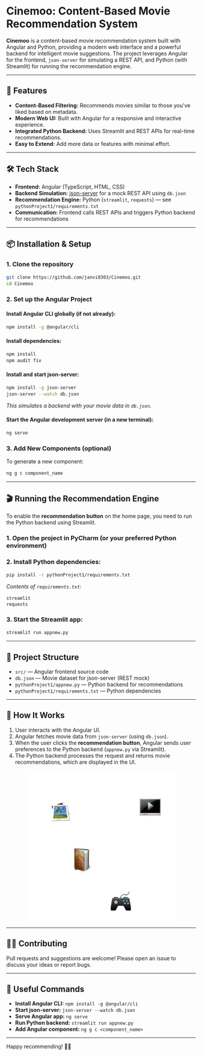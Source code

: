 # Cinemoo: Content-Based Movie Recommendation System

**Cinemoo** is a content-based movie recommendation system built with Angular and Python, providing a modern web interface and a powerful backend for intelligent movie suggestions. The project leverages Angular for the frontend, `json-server` for simulating a REST API, and Python (with Streamlit) for running the recommendation engine.

---

## 🚀 Features

- **Content-Based Filtering:** Recommends movies similar to those you've liked based on metadata.
- **Modern Web UI:** Built with Angular for a responsive and interactive experience.
- **Integrated Python Backend:** Uses Streamlit and REST APIs for real-time recommendations.
- **Easy to Extend:** Add more data or features with minimal effort.

---

## 🛠️ Tech Stack

- **Frontend:** Angular (TypeScript, HTML, CSS)
- **Backend Simulation:** [json-server](https://github.com/typicode/json-server) for a mock REST API using `db.json`
- **Recommendation Engine:** Python (`streamlit`, `requests`) — see `pythonProject1/requirements.txt`
- **Communication:** Frontend calls REST APIs and triggers Python backend for recommendations

---

## 📦 Installation & Setup

### 1. Clone the repository

```bash
git clone https://github.com/janvi0303/Cinemoo.git
cd Cinemoo
```

### 2. Set up the Angular Project

#### Install Angular CLI globally (if not already):

```bash
npm install -g @angular/cli
```

#### Install dependencies:

```bash
npm install
npm audit fix
```

#### Install and start json-server:

```bash
npm install -g json-server
json-server --watch db.json
```

_This simulates a backend with your movie data in `db.json`._

#### Start the Angular development server (in a new terminal):

```bash
ng serve
```

### 3. Add New Components (optional)

To generate a new component:
```bash
ng g c component_name
```

---

## 🎬 Running the Recommendation Engine

To enable the **recommendation button** on the home page, you need to run the Python backend using Streamlit.

### 1. Open the project in PyCharm (or your preferred Python environment)

### 2. Install Python dependencies:

```bash
pip install -r pythonProject1/requirements.txt
```

_Contents of `requirements.txt`:_
```
streamlit
requests
```

### 3. Start the Streamlit app:

```bash
streamlit run appnew.py
```

---

## 📝 Project Structure

- `src/` — Angular frontend source code
- `db.json` — Movie dataset for json-server (REST mock)
- `pythonProject1/appnew.py` — Python backend for recommendations
- `pythonProject1/requirements.txt` — Python dependencies

---

## 🧠 How It Works

1. User interacts with the Angular UI.
2. Angular fetches movie data from `json-server` (using `db.json`).
3. When the user clicks the **recommendation button**, Angular sends user preferences to the Python backend (`appnew.py` via Streamlit).
4. The Python backend processes the request and returns movie recommendations, which are displayed in the UI.

<p align="center">
  <img src="contentbased.gif" alt="Content Based Recommendation GIF" width="400" height="400"/>
</p>

---

## 🧑‍💻 Contributing

Pull requests and suggestions are welcome! Please open an issue to discuss your ideas or report bugs.

---

## 🔗 Useful Commands

- **Install Angular CLI:** `npm install -g @angular/cli`
- **Start json-server:** `json-server --watch db.json`
- **Serve Angular app:** `ng serve`
- **Run Python backend:** `streamlit run appnew.py`
- **Add Angular component:** `ng g c <component_name>`

---

Happy recommending! 🎥🍿
